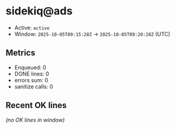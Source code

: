 # sidekiq@ads

- Active: `active`
- Window: `2025-10-05T09:15:28Z` → `2025-10-05T09:20:28Z` (UTC)

## Metrics
- Enqueued: 0
- DONE lines: 0
- errors sum: 0
- sanitize calls: 0

## Recent OK lines
_(no OK lines in window)_
